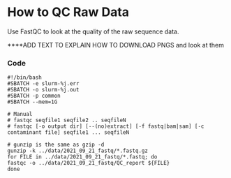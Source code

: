 # How to QC Raw Data

Use FastQC to look at the quality of the raw sequence data. 

****ADD TEXT TO EXPLAIN HOW TO DOWNLOAD PNGS and look at them

### Code 

```
#!/bin/bash
#SBATCH -e slurm-%j.err
#SBATCH -o slurm-%j.out
#SBATCH -p common
#SBATCH --mem=1G

# Manual
# fastqc seqfile1 seqfile2 .. seqfileN
# fastqc [-o output dir] [--(no)extract] [-f fastq|bam|sam] [-c contaminant file] seqfile1 ... seqfileN

# gunzip is the same as gzip -d
gunzip -k ../data/2021_09_21_fastq/*.fastq.gz
for FILE in ../data/2021_09_21_fastq/*.fastq; do
fastqc -o ../data/2021_09_21_fastq/QC_report ${FILE}
done
```